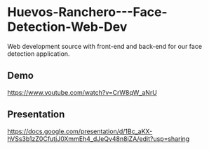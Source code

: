 # Huevos-Ranchero---Face-Detection-Web-Dev
Web development source with front-end and back-end for our face detection application.

## Demo
https://www.youtube.com/watch?v=CrW8qW_aNrU

## Presentation
https://docs.google.com/presentation/d/1Bc_aKX-hVSs3b1zZ0CfutjJ0XmmEh4_dJeQv48n8jZA/edit?usp=sharing
